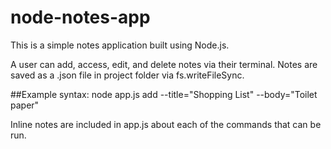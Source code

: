 # node-notes-app

This is a simple notes application built using Node.js.

A user can add, access, edit, and delete notes via their terminal. Notes are saved as a .json file in project folder via fs.writeFileSync.

##Example syntax:
node app.js add --title="Shopping List" --body="Toilet paper"

Inline notes are included in app.js about each of the commands that can be run.